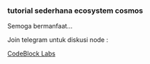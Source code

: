 ### tutorial sederhana ecosystem cosmos

Semoga bermanfaat...


Join telegram untuk diskusi node :

[CodeBlock Labs](https://t.me/codeblocklabs)
